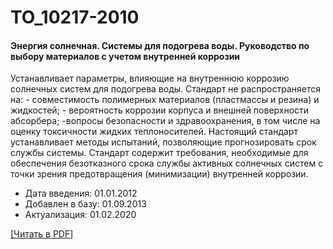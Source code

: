 # ТО_10217-2010

#### Энергия солнечная. Системы для подогрева воды. Руководство по выбору материалов с учетом внутренней коррозии

Устанавливает параметры, влияющие на внутреннюю коррозию солнечных систем для подогрева воды. Стандарт не распространяется на: - совместимость полимерных материалов (пластмассы и резина) и жидкостей; - вероятность коррозии корпуса и внешней поверхности абсорбера; -вопросы безопасности и здравоохранения, в том числе на оценку токсичности жидких теплоносителей. Настоящий стандарт устанавливает методы испытаний, позволяющие прогнозировать срок службы системы. Стандарт содержит требования, необходимые для обеспечения безотказного срока службы активных солнечных систем с точки зрения предотвращения (минимизации) внутренней коррозии.

- Дата введения: 01.01.2012
- Добавлен в базу: 01.09.2013
- Актуализация: 01.02.2020

<a onclick="openFileCallback('https://standartgost.ru/g/ГОСТ_Р_ИСО/ТО_10217-2010.pdf', 'ТО_10217-2010.pdf');" href="#">[Читать в PDF]</a>